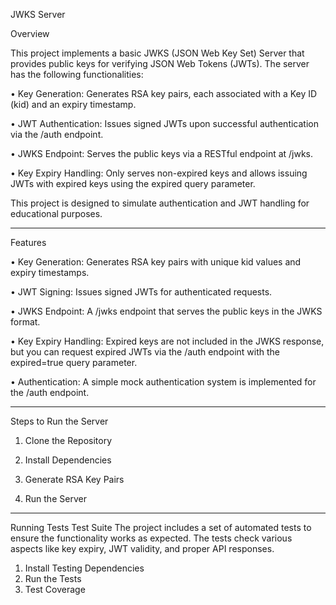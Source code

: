 JWKS Server

Overview

This project implements a basic JWKS (JSON Web Key Set) Server that provides public keys for verifying JSON Web Tokens (JWTs). The server has the following functionalities:

•	Key Generation: Generates RSA key pairs, each associated with a Key ID (kid) and an expiry timestamp.

•	JWT Authentication: Issues signed JWTs upon successful authentication via the /auth endpoint.

•	JWKS Endpoint: Serves the public keys via a RESTful endpoint at /jwks.

•	Key Expiry Handling: Only serves non-expired keys and allows issuing JWTs with expired keys using the expired query parameter.


This project is designed to simulate authentication and JWT handling for educational purposes.
________________________________________
Features

•	Key Generation: Generates RSA key pairs with unique kid values and expiry timestamps.

•	JWT Signing: Issues signed JWTs for authenticated requests.

•	JWKS Endpoint: A /jwks endpoint that serves the public keys in the JWKS format.

•	Key Expiry Handling: Expired keys are not included in the JWKS response, but you can request expired JWTs via the /auth endpoint with the expired=true query parameter.

•	Authentication: A simple mock authentication system is implemented for the /auth endpoint.
________________________________________
Steps to Run the Server

1.	Clone the Repository

2.	Install Dependencies

3.	Generate RSA Key Pairs

4.	Run the Server
________________________________________
Running Tests
Test Suite
The project includes a set of automated tests to ensure the functionality works as expected. The tests check various aspects like key expiry, JWT validity, and proper API responses.
1.	Install Testing Dependencies
2.	Run the Tests
3.	Test Coverage
